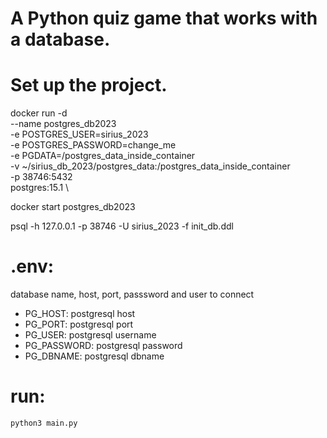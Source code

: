 # A Python quiz game that works with a database.

# Set up the project.

docker run  -d \
        --name postgres_db2023 \
        -e POSTGRES_USER=sirius_2023 \
        -e POSTGRES_PASSWORD=change_me \
        -e PGDATA=/postgres_data_inside_container \
        -v ~/sirius_db_2023/postgres_data:/postgres_data_inside_container \
        -p 38746:5432 \
        postgres:15.1 \

docker start postgres_db2023

psql -h 127.0.0.1 -p 38746 -U sirius_2023 -f init_db.ddl

# .env:
database name, host, port, passsword and user to connect 
- PG_HOST: postgresql host
- PG_PORT: postgresql port
- PG_USER: postgresql username
- PG_PASSWORD: postgresql password
- PG_DBNAME: postgresql dbname

# run:
    python3 main.py 
